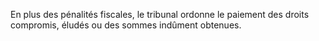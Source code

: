 En plus des pénalités fiscales, le tribunal ordonne le
paiement des droits compromis, éludés ou des sommes indûment obtenues.